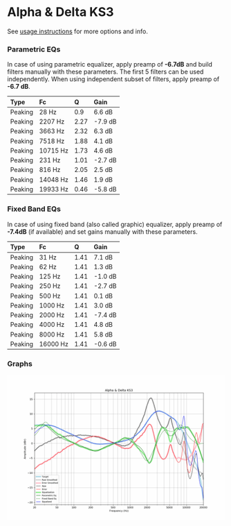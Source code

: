 # Alpha & Delta KS3
See [usage instructions](https://github.com/jaakkopasanen/AutoEq#usage) for more options and info.

### Parametric EQs
In case of using parametric equalizer, apply preamp of **-6.7dB** and build filters manually
with these parameters. The first 5 filters can be used independently.
When using independent subset of filters, apply preamp of **-6.7 dB**.

| Type    | Fc       |    Q | Gain    |
|:--------|:---------|:-----|:--------|
| Peaking | 28 Hz    | 0.9  | 6.6 dB  |
| Peaking | 2207 Hz  | 2.27 | -7.9 dB |
| Peaking | 3663 Hz  | 2.32 | 6.3 dB  |
| Peaking | 7518 Hz  | 1.88 | 4.1 dB  |
| Peaking | 10715 Hz | 1.73 | 4.6 dB  |
| Peaking | 231 Hz   | 1.01 | -2.7 dB |
| Peaking | 816 Hz   | 2.05 | 2.5 dB  |
| Peaking | 14048 Hz | 1.46 | 1.9 dB  |
| Peaking | 19933 Hz | 0.46 | -5.8 dB |

### Fixed Band EQs
In case of using fixed band (also called graphic) equalizer, apply preamp of **-7.4dB**
(if available) and set gains manually with these parameters.

| Type    | Fc       |    Q | Gain    |
|:--------|:---------|:-----|:--------|
| Peaking | 31 Hz    | 1.41 | 7.1 dB  |
| Peaking | 62 Hz    | 1.41 | 1.3 dB  |
| Peaking | 125 Hz   | 1.41 | -1.0 dB |
| Peaking | 250 Hz   | 1.41 | -2.7 dB |
| Peaking | 500 Hz   | 1.41 | 0.1 dB  |
| Peaking | 1000 Hz  | 1.41 | 3.0 dB  |
| Peaking | 2000 Hz  | 1.41 | -7.4 dB |
| Peaking | 4000 Hz  | 1.41 | 4.8 dB  |
| Peaking | 8000 Hz  | 1.41 | 5.8 dB  |
| Peaking | 16000 Hz | 1.41 | -0.6 dB |

### Graphs
![](./Alpha%20&%20Delta%20KS3.png)